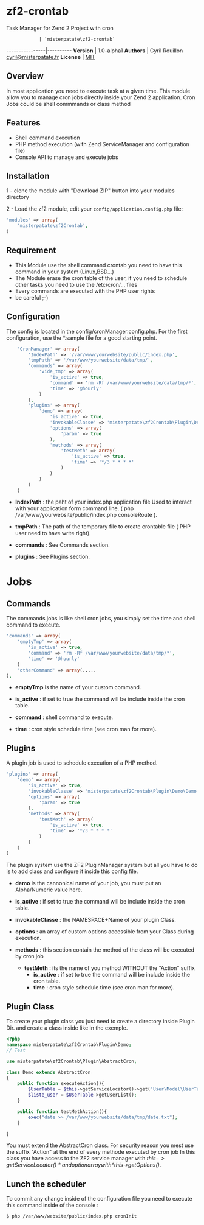 zf2-crontab
===========

Task Manager for Zend 2 Project with cron

                | `misterpatate\zf2-crontab`
----------------|----------
**Version**     | 1.0-alpha1
**Authors**     | Cyril Rouillon <cyril@misterpatate.fr>
**License**     | [MIT](http://opensource.org/licenses/MIT)


## Overview

In most application you need to execute task at a given time. This module allow you to manage cron jobs 
directly inside your Zend 2 application.
Cron Jobs could be shell commmands or class method 

## Features

- Shell command execution
- PHP method execution (with Zend ServiceManager and configuration file)
- Console API to manage and execute jobs

## Installation

1 - clone the module with "Download ZIP" button into your modules directory

2 - Load the zf2 module, edit your `config/application.config.php` file:

```php
'modules' => array(
	'misterpatate\zf2Crontab',
)
```

## Requirement
- This Module use the shell command crontab you need to have this command in your system (Linux,BSD...)
- The Module erase the cron table of the user, if you need to schedule other tasks you need to use the /etc/cron/... files
- Every commands are executed with the PHP user rights
- be careful ;-)

## Configuration

The config is located in the config/cronManager.config.php.
For the first configuration, use the *.sample file for a good starting point.

```php
    'CronManager' => array(
        'IndexPath' => '/var/www/yourwebsite/public/index.php',
        'tmpPath' => '/var/www/yourwebsite/data/tmp/',
        'commands' => array(
            'vide_tmp' => array(
                'is_active' => true,
                'command' => 'rm -Rf /var/www/yourwebsite/data/tmp/*',
                'time' => '@hourly'
            )
        ),
        'plugins' => array(
            'demo' => array(
                'is_active' => true,
                'invokableClasse' => 'misterpatate\zf2Crontab\Plugin\Demo\Demo',
                'options' => array(
                    'param' => true
                ),
                'methods' => array(
                    'testMeth' => array(
                        'is_active' => true,
                        'time' => '*/3 * * * *'
                    )
                )
            )
        )
    )
```

- **IndexPath** : the paht of your index.php application file
    Used to interact with your application form command line. ( php /var/www/yourwebsite/public/index.php consoleRoute ).

- **tmpPath** : The path of the temporary file to create crontable file ( PHP user need to have write right).

- **commands** : See Commands section.

- **plugins** : See Plugins section.

# Jobs

## Commands
The commands jobs is like shell cron jobs, you simply set the time and shell command to execute.

```php
'commands' => array(
    'emptyTmp' => array(
        'is_active' => true,
        'command' => 'rm -Rf /var/www/yourwebsite/data/tmp/*',
        'time' => '@hourly'
    )
    'otherCommand' => array(.....
),
```

- **emptyTmp** is the name of your custom command.

- **is_active** : if set to true the command will be include inside the cron table.
- **command** : shell command to execute.
- **time** : cron style schedule time (see cron man for more).

## Plugins
A plugin job is used to schedule execution of a PHP method.

```php
'plugins' => array(
    'demo' => array(
        'is_active' => true,
        'invokableClasse' => 'misterpatate\zf2Crontab\Plugin\Demo\Demo',
        'options' => array(
            'param' => true
        ),
        'methods' => array(
            'testMeth' => array(
                'is_active' => true,
                'time' => '*/3 * * * *'
            )
        )
    )
)
```
The plugin system use the ZF2 PluginManager system but all you have to do is to add class and configure it inside this config file.

- **demo** is the cannonical name of your job, you must put an Alpha/Numeric value here.

- **is_active** : if set to true the command will be include inside the cron table.
- **invokableClasse** : the NAMESPACE+Name of your plugin Class.
- **options** : an array of custom options accessible from your Class during execution.
- **methods** : this section contain the method of the class will be executed by cron job
    - **testMeth** : its the name of you method WITHOUT the "Action" suffix
        - **is_active** : if set to true the command will be include inside the cron table.
        - **time** : cron style schedule time (see cron man for more).

## Plugin Class

To create your plugin class you just need to create a directory inside Plugin Dir. and create a class inside like in the exemple.

```php
<?php
namespace misterpatate\zf2Crontab\Plugin\Demo;
// Test

use misterpatate\zf2Crontab\Plugin\AbstractCron;

class Demo extends AbstractCron
{
    public function executeAction(){
        $UserTable = $this->getServiceLocator()->get('User\Model\UserTable');
        $liste_user = $UserTable->getUserList();
    }

    public function testMethAction(){
        exec("date >> /var/www/yourwebsite/data/tmp/date.txt");
    }

}

```

You must extend the AbstractCron class.
For security reason you mest use the suffix "Action" at the end of every methode executed by cron job
In this class you have access to the ZF2 service manager with *$this->getServiceLocator()* and option array with *$this->getOptions()*.

## Lunch the scheduler

To commit any change inside of the configuration file you need to execute this command inside of the console :

```shell
$ php /var/www/website/public/index.php cronInit
```

